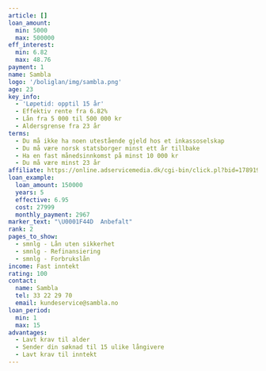 ```yaml
---
article: []
loan_amount:
  min: 5000
  max: 500000
eff_interest:
  min: 6.82
  max: 48.76
payment: 1
name: Sambla
logo: '/boliglan/img/sambla.png'
age: 23
key_info:
  - 'Løpetid: opptil 15 år'
  - Effektiv rente fra 6.82%
  - Lån fra 5 000 til 500 000 kr
  - Aldersgrense fra 23 år
terms:
  - Du må ikke ha noen utestående gjeld hos et inkassoselskap
  - Du må være norsk statsborger minst ett år tillbake
  - Ha en fast månedsinnkomst på minst 10 000 kr
  - Du må være minst 23 år
affiliate: https://online.adservicemedia.dk/cgi-bin/click.pl?bid=1789191&media_id=89834
loan_example:
  loan_amount: 150000
  years: 5
  effective: 6.95
  cost: 27999
  monthly_payment: 2967
marker_text: "\U0001F44D  Anbefalt"
rank: 2
pages_to_show:
  - smnlg - Lån uten sikkerhet
  - smnlg - Refinansiering
  - smnlg - Forbrukslån
income: Fast inntekt
rating: 100
contact:
  name: Sambla
  tel: 33 22 29 70
  email: kundeservice@sambla.no
loan_period:
  min: 1
  max: 15
advantages:
  - Lavt krav til alder
  - Sender din søknad til 15 ulike långivere
  - Lavt krav til inntekt
---
```

